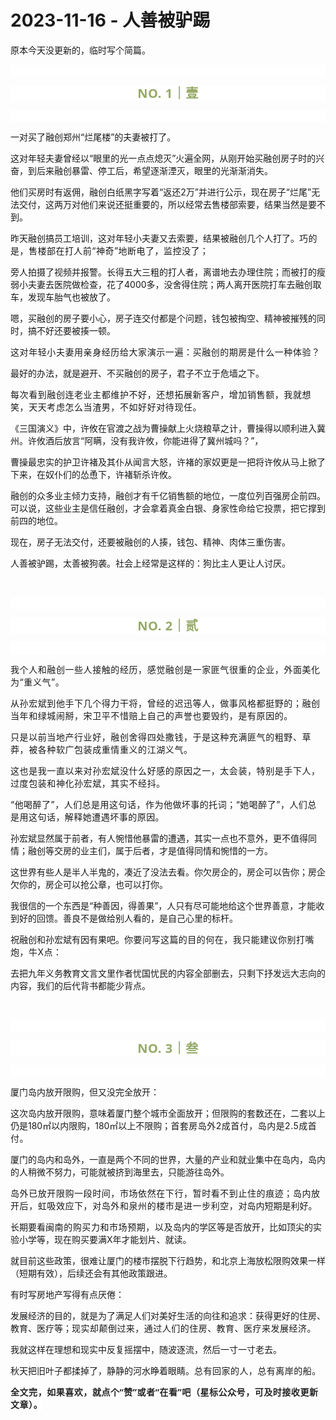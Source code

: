 # 2023-11-16 - 人善被驴踢

<p style="visibility: visible;">原本今天没更新的，临时写个简篇。</p><p style="outline: 0px;letter-spacing: 0.544px;text-wrap: wrap;color: rgb(34, 34, 34);font-family: -apple-system-font, system-ui, &quot;Helvetica Neue&quot;, &quot;PingFang SC&quot;, &quot;Hiragino Sans GB&quot;, &quot;Microsoft YaHei UI&quot;, &quot;Microsoft YaHei&quot;, Arial, sans-serif;background-color: rgb(255, 255, 255);text-align: center;visibility: visible;"><br style="outline: 0px;visibility: visible;"></p><p style="outline: 0px;letter-spacing: 0.544px;text-wrap: wrap;color: rgb(34, 34, 34);font-family: -apple-system-font, system-ui, &quot;Helvetica Neue&quot;, &quot;PingFang SC&quot;, &quot;Hiragino Sans GB&quot;, &quot;Microsoft YaHei UI&quot;, &quot;Microsoft YaHei&quot;, Arial, sans-serif;background-color: rgb(255, 255, 255);text-align: center;visibility: visible;"><span style="outline: 0px;font-weight: bold;line-height: 25px;color: rgb(149, 169, 103);font-size: 20px;visibility: visible;">NO. 1｜壹</span></p><p style="outline: 0px;letter-spacing: 0.544px;text-wrap: wrap;color: rgb(34, 34, 34);font-family: -apple-system-font, system-ui, &quot;Helvetica Neue&quot;, &quot;PingFang SC&quot;, &quot;Hiragino Sans GB&quot;, &quot;Microsoft YaHei UI&quot;, &quot;Microsoft YaHei&quot;, Arial, sans-serif;background-color: rgb(255, 255, 255);text-align: center;visibility: visible;"><br style="outline: 0px;visibility: visible;"></p><p style="visibility: visible;">一对买了融创郑州“烂尾楼”的夫妻被打了。<br style="visibility: visible;"></p><p style="visibility: visible;">这对年轻夫妻曾经以“眼里的光一点点熄灭”火遍全网，从刚开始买融创房子时的兴奋，到后来融创暴雷、停工后，希望逐渐湮灭，眼里的光渐渐消失。<br style="visibility: visible;"></p><p style="visibility: visible;">他们买房时有返佣，融创白纸黑字写着“返还2万”并进行公示，现在房子“烂尾”无法交付，这两万对他们来说还挺重要的，所以经常去售楼部索要，结果当然是要不到。<br style="visibility: visible;"></p><p style="visibility: visible;">昨天融创搞员工培训，这对年轻小夫妻又去索要，结果被融创几个人打了。<span style="font-size: var(--articleFontsize); letter-spacing: 0.034em; visibility: visible;">巧的是</span><span style="font-size: var(--articleFontsize); letter-spacing: 0.034em; visibility: visible;">，</span><span style="font-size: var(--articleFontsize); letter-spacing: 0.034em; visibility: visible;">售楼部</span><span style="font-size: var(--articleFontsize); letter-spacing: 0.034em; visibility: visible;">在打</span><span style="font-size: var(--articleFontsize); letter-spacing: 0.034em; visibility: visible;">人前“神奇”地</span><span style="font-size: var(--articleFontsize); letter-spacing: 0.034em; visibility: visible;">断电了</span><span style="font-size: var(--articleFontsize); letter-spacing: 0.034em; visibility: visible;">，监控</span><span style="font-size: var(--articleFontsize); letter-spacing: 0.034em; visibility: visible;">没了</span><span style="font-size: var(--articleFontsize); letter-spacing: 0.034em; visibility: visible;">；</span></p><p style="visibility: visible;">旁人拍摄了视频并报警。长得五大三粗的打人者，离谱地去办理住院；而被打的瘦弱小夫妻去医院做检查，花了4000多，没舍得住院；两人离开医院打车去融创取车，发现车胎气也被放了。<br style="visibility: visible;"></p><p style="visibility: visible;">嗯，买融创的房子要小心，房子连交付都是个问题，钱包被掏空、精神被摧残的同时，搞不好还要被揍一顿。</p><p style="visibility: visible;"><span style="letter-spacing: 0.578px; text-wrap: wrap; visibility: visible;">这对年轻小夫妻用亲身经历</span><span style="letter-spacing: 0.578px; text-wrap: wrap; visibility: visible;">给大家演示一遍</span><span style="letter-spacing: 0.578px; text-wrap: wrap; visibility: visible;">：</span><span style="letter-spacing: 0.578px; text-wrap: wrap; visibility: visible;">买融创的期房是什么</span><span style="letter-spacing: 0.578px; text-wrap: wrap; visibility: visible;">一种体验？</span><br style="visibility: visible;"></p><p style="visibility: visible;">最好的办法，就是避开、不买融创的房子，君子不立于危墙之下。</p><p style="visibility: visible;"><span style="letter-spacing: 0.578px; text-wrap: wrap; visibility: visible;">每次看到</span><span style="letter-spacing: 0.578px; text-wrap: wrap; visibility: visible;">融创连老业主都维护不好，</span><span style="letter-spacing: 0.578px; text-wrap: wrap; visibility: visible;">还想拓展新客户，增加销售额，我就想笑，</span><span style="letter-spacing: 0.578px; text-wrap: wrap; visibility: visible;"></span><span style="letter-spacing: 0.578px; text-wrap: wrap; visibility: visible;">天</span><span style="letter-spacing: 0.578px; text-wrap: wrap; visibility: visible;">天考虑怎么当渣男，不如好好对待现任</span><span style="letter-spacing: 0.578px; text-wrap: wrap; visibility: visible;">。</span></p><p style="visibility: visible;">《三国演义》中，许攸在官渡之战为曹操献上火烧粮草之计，曹操得以顺利进入冀州。许攸酒后放言“阿瞒，没有我许攸，你能进得了冀州城吗？”，</p><p style="visibility: visible;">曹操最忠实的护卫许褚及其仆从闻言大怒，许褚的家奴更是一把将许攸从马上掀了下来，在奴仆们的怂恿下，许褚斩杀许攸。</p><p style="visibility: visible;">融创的众多业主倾力支持，融创才有千亿销售额的地位，一度位列百强房企前四。可以说，这些业主是信任融创，才会拿着真金白银、身家性命给它投票，把它撑到前四的地位。<br style="visibility: visible;"></p><p>现在，房子无法交付，还要被融创的人揍，钱包、精神、肉体三重伤害。</p><p>人善被驴踢，太善被狗袭。社会上经常是这样的：狗比主人更让人讨厌。</p><p><br></p><p style="outline: 0px;letter-spacing: 0.544px;text-wrap: wrap;color: rgb(34, 34, 34);font-family: -apple-system-font, system-ui, &quot;Helvetica Neue&quot;, &quot;PingFang SC&quot;, &quot;Hiragino Sans GB&quot;, &quot;Microsoft YaHei UI&quot;, &quot;Microsoft YaHei&quot;, Arial, sans-serif;background-color: rgb(255, 255, 255);text-align: center;visibility: visible;"><br style="outline: 0px;visibility: visible;"></p><p style="outline: 0px;letter-spacing: 0.544px;text-wrap: wrap;color: rgb(34, 34, 34);font-family: -apple-system-font, system-ui, &quot;Helvetica Neue&quot;, &quot;PingFang SC&quot;, &quot;Hiragino Sans GB&quot;, &quot;Microsoft YaHei UI&quot;, &quot;Microsoft YaHei&quot;, Arial, sans-serif;background-color: rgb(255, 255, 255);text-align: center;visibility: visible;"><span style="outline: 0px;font-weight: bold;line-height: 25px;color: rgb(149, 169, 103);font-size: 20px;visibility: visible;">NO. 2｜贰</span></p><p style="outline: 0px;letter-spacing: 0.544px;text-wrap: wrap;color: rgb(34, 34, 34);font-family: -apple-system-font, system-ui, &quot;Helvetica Neue&quot;, &quot;PingFang SC&quot;, &quot;Hiragino Sans GB&quot;, &quot;Microsoft YaHei UI&quot;, &quot;Microsoft YaHei&quot;, Arial, sans-serif;background-color: rgb(255, 255, 255);text-align: center;visibility: visible;"><br></p><p><span style="letter-spacing: 0.578px;text-wrap: wrap;">我个人和融创一些人</span><span style="letter-spacing: 0.578px;text-wrap: wrap;">接触的经历</span><span style="letter-spacing: 0.578px;text-wrap: wrap;">，感觉融创是一家匪气</span><span style="letter-spacing: 0.578px;text-wrap: wrap;">很重的</span><span style="letter-spacing: 0.578px;text-wrap: wrap;">企业，</span><span style="letter-spacing: 0.578px;text-wrap: wrap;">外面美化为“重义气</span><span style="letter-spacing: 0.578px;text-wrap: wrap;">”。</span></p><p style="letter-spacing: 0.578px;text-wrap: wrap;">从孙宏斌到他手下几个得力干将，曾经的迟迅等人，做事风格都挺野的；融创当年和绿城闹掰，宋卫平不惜赔上自己的声誉也要毁约，是有原因的。</p><p style="letter-spacing: 0.578px;text-wrap: wrap;">只是以前当地产行业好，融创舍得四处撒钱，于是这种充满匪气的粗野、草莽，被各种软广包装成重情重义的江湖义气。</p><p style="letter-spacing: 0.578px;text-wrap: wrap;">这也是我一直以来对孙宏斌没什么好感的原因之一，太会装，特别是手下人，过度包装和神化孙宏斌，<span style="letter-spacing: 0.578px;font-size: var(--articleFontsize);">其实不</span><span style="letter-spacing: 0.578px;font-size: var(--articleFontsize);">经</span><span style="letter-spacing: 0.578px;font-size: var(--articleFontsize);">抖。</span></p><p><span style="font-size: var(--articleFontsize);letter-spacing: 0.034em;">“他喝醉了”，</span><span style="font-size: var(--articleFontsize);letter-spacing: 0.034em;">人们总是用这句话，作为他做坏事的托词；</span><span style="font-size: var(--articleFontsize);letter-spacing: 0.034em;">“她喝醉了”，</span><span style="font-size: var(--articleFontsize);letter-spacing: 0.034em;">人们总是用这句话，解释她遭遇坏事的原因。</span></p><p>孙宏斌显然属于前者，有人惋惜他暴雷的遭遇，其实一点也不意外，更不值得同情；融创等交房的业主们，属于后者，才是值得同情和惋惜的一方。</p><p>这世界有些人是半人半鬼的，凑近了没法去看。你欠房企的，房企可以告你；房企欠你的，房企可以抢公章，也可以打你。</p><p>我很信的一个东西是“种善因，得善果”，人只有尽可能地给这个世界善意，才能收到好的回馈。善良不是做给别人看的，是自己心里的标杆。</p><p>祝融创和孙宏斌有因有果吧。<span style="font-size: var(--articleFontsize);letter-spacing: 0.034em;">你要问</span><span style="font-size: var(--articleFontsize);letter-spacing: 0.034em;">写这篇的目的何在，我只能建议你别打嘴炮，牛X点：</span></p><p>去把九年义务教育文言文里作者忧国忧民的内容全部删去，只剩下抒发远大志向的内容，我们的后代背书都能少背点。</p><p><br></p><p style="outline: 0px;letter-spacing: 0.544px;text-wrap: wrap;color: rgb(34, 34, 34);font-family: -apple-system-font, system-ui, &quot;Helvetica Neue&quot;, &quot;PingFang SC&quot;, &quot;Hiragino Sans GB&quot;, &quot;Microsoft YaHei UI&quot;, &quot;Microsoft YaHei&quot;, Arial, sans-serif;background-color: rgb(255, 255, 255);text-align: center;visibility: visible;"><br style="outline: 0px;visibility: visible;"></p><p style="outline: 0px;letter-spacing: 0.544px;text-wrap: wrap;color: rgb(34, 34, 34);font-family: -apple-system-font, system-ui, &quot;Helvetica Neue&quot;, &quot;PingFang SC&quot;, &quot;Hiragino Sans GB&quot;, &quot;Microsoft YaHei UI&quot;, &quot;Microsoft YaHei&quot;, Arial, sans-serif;background-color: rgb(255, 255, 255);text-align: center;visibility: visible;"><span style="outline: 0px;font-weight: bold;line-height: 25px;color: rgb(149, 169, 103);font-size: 20px;visibility: visible;">NO. 3｜叁</span></p><p style="outline: 0px;letter-spacing: 0.544px;text-wrap: wrap;color: rgb(34, 34, 34);font-family: -apple-system-font, system-ui, &quot;Helvetica Neue&quot;, &quot;PingFang SC&quot;, &quot;Hiragino Sans GB&quot;, &quot;Microsoft YaHei UI&quot;, &quot;Microsoft YaHei&quot;, Arial, sans-serif;background-color: rgb(255, 255, 255);text-align: center;visibility: visible;"><br style="outline: 0px;visibility: visible;"></p><p>厦门岛内放开限购，但又没完全放开：<br></p><p>这次岛内放开限购，意味着厦门整个城市全面放开；但限购的套数还在，二套以上仍是180㎡以内限购，180㎡以上不限购；<span style="font-size: var(--articleFontsize);letter-spacing: 0.034em;">首套房岛外</span><span style="font-size: var(--articleFontsize);letter-spacing: 0.034em;">2成首付，岛内是2.5成首付。</span></p><p>厦门的岛内和岛外，一直是两个不同的世界，大量的产业和就业集中在岛内，岛内的人稍微不努力，可能就被挤到海里去，只能游往岛外。<br></p><p><span style="letter-spacing: 0.578px;text-wrap: wrap;">岛外已放开</span><span style="letter-spacing: 0.578px;text-wrap: wrap;">限购一段时间，</span><span style="letter-spacing: 0.578px;text-wrap: wrap;">市场依然在下行</span><span style="letter-spacing: 0.578px;text-wrap: wrap;">，</span><span style="letter-spacing: 0.578px;text-wrap: wrap;">暂时看不到止住的</span><span style="letter-spacing: 0.578px;text-wrap: wrap;">痕迹</span><span style="letter-spacing: 0.578px;text-wrap: wrap;">；</span><span style="letter-spacing: 0.578px;text-wrap: wrap;">岛内放开后，虹吸效应下，对岛外和泉州的楼市</span><span style="letter-spacing: 0.578px;text-wrap: wrap;">是进一步利空，</span>对岛内短期是利好。</p><p>长期要看<span style="text-wrap: wrap;letter-spacing: 0.578px;">闽南</span><span style="text-wrap: wrap;letter-spacing: 0.578px;">的购买力和市场预期，以及</span>岛内的学区等是否放开，比如顶尖的实验小学等，现在购买要满X年才能划片、就读<span style="letter-spacing: 0.578px;text-wrap: wrap;">。</span></p><p>就目前这些政策，很难让厦门的楼市摆脱下行趋势，和北京上海放松限购效果一样（短期有效），后续还会有其他政策跟进。<br></p><p>有时写房地产写得有点厌倦：</p><p>发展经济的目的，就是为了满足人们对美好生活的向往和追求：获得更好的住房、教育、医疗等；<span style="font-size: var(--articleFontsize);letter-spacing: 0.034em;">现</span><span style="font-size: var(--articleFontsize);letter-spacing: 0.034em;">实却颠倒过来，通过人们的住房、教育、医疗来发展经济。</span></p><p>我就这样在理想和现实中反复摇摆中，随波逐流，然后一寸一寸老去。</p><p>秋天把旧叶子都揉掉了，静静的河水睁着眼睛。<span style="font-size: var(--articleFontsize);letter-spacing: 0.034em;">总有回家的人，总有离岸的船。</span></p><p style="margin-bottom: 0px;"><strong style="outline: 0px;font-family: system-ui, -apple-system, BlinkMacSystemFont, &quot;Helvetica Neue&quot;, &quot;PingFang SC&quot;, &quot;Hiragino Sans GB&quot;, &quot;Microsoft YaHei UI&quot;, &quot;Microsoft YaHei&quot;, Arial, sans-serif;letter-spacing: 0.544px;text-wrap: wrap;background-color: rgb(255, 255, 255);color: rgb(34, 34, 34);font-size: 16px;"><span style="outline: 0px;font-size: 14px;">全文完，如果喜欢，就点个“赞”或者“在看”吧（星标公众号，可及时接收更新文章）。</span></strong></p><p style="display: none;"><mp-style-type data-value="3"></mp-style-type></p>